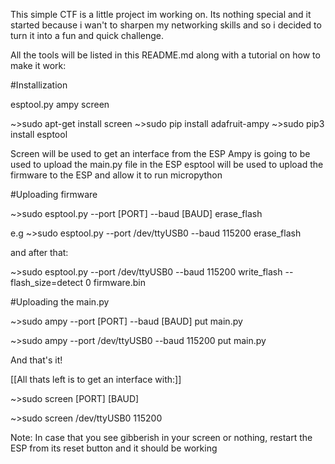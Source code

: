 This simple CTF is a little project im working on.
Its nothing special and it started because i wan't to
sharpen my networking skills and so i decided to turn it
into a fun and quick challenge.


All the tools will be listed in this README.md
along with a tutorial on how to make it work:


#Installization

esptool.py
ampy
screen

~>sudo apt-get install screen
~>sudo pip install adafruit-ampy
~>sudo pip3 install esptool


Screen will be used to get an interface from the ESP
Ampy is going to be used to upload the main.py file in the ESP
esptool will be used to upload the firmware to the ESP and allow it to run micropython


#Uploading firmware

~>sudo esptool.py --port [PORT] --baud [BAUD] erase_flash

e.g
~>sudo esptool.py --port /dev/ttyUSB0 --baud 115200 erase_flash

and after that:

~>sudo esptool.py --port /dev/ttyUSB0 --baud 115200 write_flash --flash_size=detect 0 firmware.bin

#Uploading the main.py

~>sudo ampy --port [PORT] --baud [BAUD] put main.py

~>sudo ampy --port /dev/ttyUSB0 --baud 115200 put main.py

And that's it!

[[All thats left is to get an interface with:]]

~>sudo screen [PORT] [BAUD]

~>sudo screen /dev/ttyUSB0 115200

Note: In case that you see gibberish in your screen or nothing, restart the ESP from its reset button and 
it should be working


